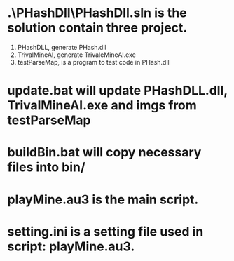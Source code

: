 # .\PHashDll\PHashDll.sln  is the solution contain three project.
1. PHashDLL, generate PHash.dll
2. TrivalMineAI, generate TrivaleMineAI.exe
3. testParseMap, is a program to test code in PHash.dll

# update.bat will update PHashDLL.dll, TrivalMineAI.exe and imgs from testParseMap

# buildBin.bat will copy necessary files into bin/

# playMine.au3 is the main script.

# setting.ini is a setting file used in script: playMine.au3.


